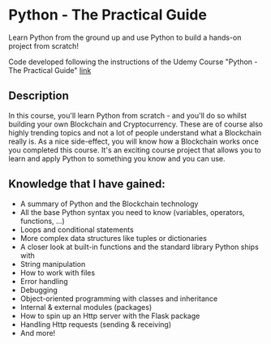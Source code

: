 # Python - The Practical Guide
Learn Python from the ground up and use Python to build a hands-on project from scratch!

Code developed following the instructions of the Udemy Course "Python - The Practical Guide" [link](https://www.udemy.com/course/learn-python-by-building-a-blockchain-cryptocurrency/)

## Description
In this course, you'll learn Python from scratch - and you'll do so whilst building your own Blockchain and Cryptocurrency. These are of course also highly trending topics and not a lot of people understand what a Blockchain really is. As a nice side-effect, you will know how a Blockchain works once you completed this course. It's an exciting course project that allows you to learn and apply Python to something you know and you can use.

## Knowledge that I have gained:
- A summary of Python and the Blockchain technology
- All the base Python syntax you need to know (variables, operators, functions, ...)
- Loops and conditional statements
- More complex data structures like tuples or dictionaries
- A closer look at built-in functions and the standard library Python ships with
- String manipulation
- How to work with files
- Error handling
- Debugging
- Object-oriented programming with classes and inheritance
- Internal & external modules (packages)
- How to spin up an Http server with the Flask package
- Handling Http requests (sending & receiving)
- And more!
  